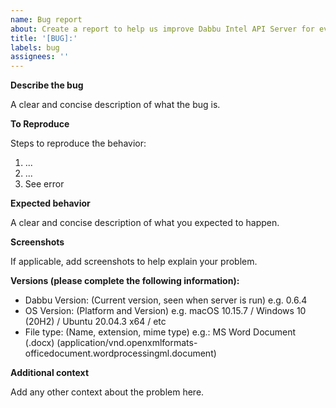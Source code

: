 ```yaml
---
name: Bug report
about: Create a report to help us improve Dabbu Intel API Server for everyone :)
title: '[BUG]:'
labels: bug
assignees: ''
---
```


**Describe the bug**

A clear and concise description of what the bug is.

**To Reproduce**

Steps to reproduce the behavior:

1. ...
2. ...
3. See error

**Expected behavior**

A clear and concise description of what you expected to happen.

**Screenshots**

If applicable, add screenshots to help explain your problem.

**Versions (please complete the following information):**

- Dabbu Version: (Current version, seen when server is run) e.g. 0.6.4
- OS Version: (Platform and Version) e.g. macOS 10.15.7 / Windows 10 (20H2) / Ubuntu 20.04.3 x64 / etc
- File type: (Name, extension, mime type) e.g.: MS Word Document (.docx) (application/vnd.openxmlformats-officedocument.wordprocessingml.document)

**Additional context**

Add any other context about the problem here.
